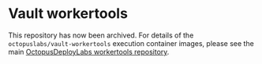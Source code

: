 # Vault workertools

This repository has now been archived. For details of the `octopuslabs/vault-workertools` execution container images, please see the main [OctopusDeployLabs workertools repository](https://github.com/OctopusDeployLabs/workertools/?tab=readme-ov-file#vault-workertools).
